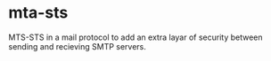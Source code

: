 # mta-sts

MTS-STS in a mail protocol to add an extra layar of security between sending and recieving SMTP servers.

